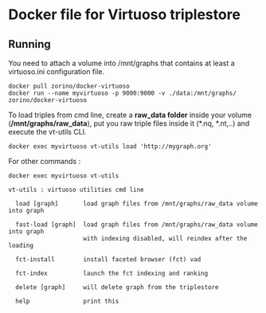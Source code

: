 # Docker file for Virtuoso triplestore

## Running


You need to attach a volume into /mnt/graphs that contains at least a virtuoso.ini configuration file.


```
docker pull zorino/docker-virtuoso
docker run --name myvirtuoso -p 9000:9000 -v ./data:/mnt/graphs/ zorino/docker-virtuoso
```

To load triples from cmd line, create a **raw_data folder** inside your volume (**/mnt/graphs/raw_data**), put you raw triple files inside it (*.nq, *.nt,..) and execute the vt-utils CLI.

```
docker exec myvirtuoso vt-utils load 'http://mygraph.org'
```

For other commands :
```
docker exec myvirtuoso vt-utils

vt-utils : virtuoso utilities cmd line

  load [graph]       load graph files from /mnt/graphs/raw_data volume into graph

  fast-load [graph]  load graph files from /mnt/graphs/raw_data volume into graph
                     with indexing disabled, will reindex after the loading

  fct-install        install faceted browser (fct) vad

  fct-index          launch the fct indexing and ranking

  delete [graph]     will delete graph from the triplestore

  help               print this
```
